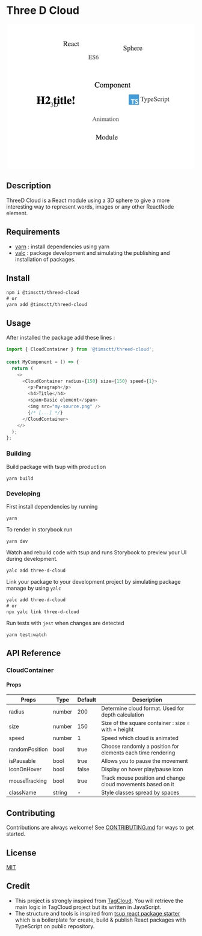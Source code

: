 # Three D Cloud

<p align="center">
  <img alt="ThreeD Cloud" src=".github/images/ThreeDCloud.gif">
</p>

## Description

ThreeD Cloud is a React module using a 3D sphere to give a more interesting way to represent words, images or any other ReactNode element.

## Requirements

- [yarn](https://classic.yarnpkg.com/lang/en/docs/install/ 'yarn') : install dependencies using yarn
- [yalc](https://github.com/wclr/yalc 'yalc') : package development and simulating the publishing and installation of packages.

## Install

```shell
npm i @timsctt/threed-cloud
# or
yarn add @timsctt/threed-cloud
```

## Usage

After installed the package add these lines :

```typescript
import { CloudContainer } from '@timsctt/threed-cloud';

const MyComponent = () => {
  return (
    <>
      <CloudContainer radius={150} size={150} speed={1}>
        <p>Paragraph</p>
        <h4>Title</h4>
        <span>Basic element</span>
        <img src="my-source.png" />
        {/* [...] */}
      </CloudContainer>
    </>
  );
};
```

### Building

Build package with tsup with production

```shell
yarn build
```

### Developing

First install dependencies by running

```shell
yarn
```

To render in storybook run

```shell
yarn dev
```

Watch and rebuild code with tsup and runs Storybook to preview your UI during development.

```shell
yalc add three-d-cloud
```

Link your package to your development project by simulating package manage by using `yalc`

```shell
yalc add three-d-cloud
# or
npx yalc link three-d-cloud
```

Run tests with `jest` when changes are detected

```shell
yarn test:watch
```

## API Reference

### CloudContainer

#### Props

| Props          | Type   | Default | Description                                                 |
| -------------- | ------ | ------- | ----------------------------------------------------------- |
| radius         | number | 200     | Determine cloud format. Used for depth calculation          |
| size           | number | 150     | Size of the square container : size = with = height         |
| speed          | number | 1       | Speed which cloud is animated                               |
| randomPosition | bool   | true    | Choose randomly a position for elements each time rendering |
| isPausable     | bool   | true    | Allows you to pause the movement                            |
| iconOnHover    | bool   | false   | Display on hover play/pause icon                            |
| mouseTracking  | bool   | true    | Track mouse position and change cloud movements based on it |
| className      | string | -       | Style classes spread by spaces                              |

## Contributing

Contributions are always welcome! See [CONTRIBUTING.md](https://github.com/Timsctt/ThreeD-Cloud/blob/master/CONTRIBUTING.MD 'CONTRIBUTING.md') for ways to get started.

## License

[MIT](https://choosealicense.com/licenses/mit/)

## Credit

- This project is strongly inspired from [TagCloud](https://github.com/cong-min/TagCloud 'TagCloud'). You will retrieve the main logic in TagCloud project but its written in JavaScript.
- The structure and tools is inspired from [tsup react package starter](https://github.com/TimMikeladze/tsup-react-package-starter 'tsup react package starter') which is a boilerplate for create, build & publish React packages with TypeScript on public repository.
